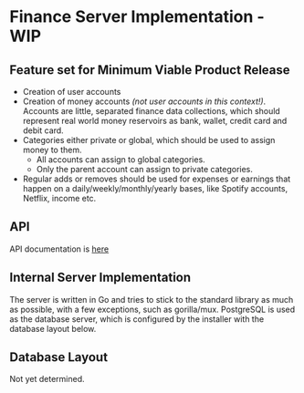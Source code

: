 # Finance Server Implementation - WIP

## Feature set for Minimum Viable Product Release
* Creation of user accounts
* Creation of money accounts *(not user accounts in this context!)*. Accounts are little, separated finance data collections, which should represent real world money reservoirs as bank, wallet, credit card and debit card.
* Categories either private or global, which should be used to assign money to them.
  * All accounts can assign to global categories.
  * Only the parent account can assign to private categories.
* Regular adds or removes should be used for expenses or earnings that happen on a daily/weekly/monthly/yearly bases, like Spotify accounts, Netflix, income etc.

## API
API documentation is [here](https://github.com/trackmon/trackmon-api)

## Internal Server Implementation
The server is written in Go and tries to stick to the standard library as much as possible, with a few exceptions, such as gorilla/mux.
PostgreSQL is used as the database server, which is configured by the installer with the database layout below.

## Database Layout
Not yet determined.
